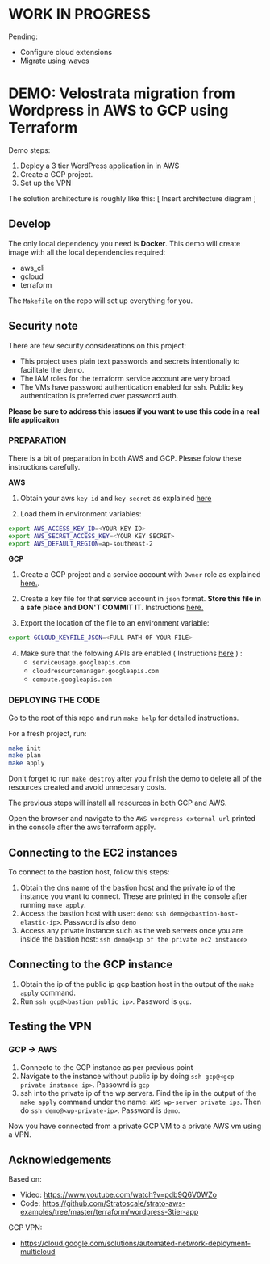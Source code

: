 # WORK IN PROGRESS

Pending:

- Configure cloud extensions
- Migrate using waves


# DEMO: Velostrata migration from Wordpress in AWS to GCP using Terraform

Demo steps:

1. Deploy a 3 tier WordPress application in in AWS
2. Create a GCP project. 
3. Set up the VPN 

The solution architecture is roughly like this:
[ Insert architecture diagram ]


## Develop
The only local dependency you need is **Docker**. This demo will create image with all the local dependencies required:
* aws_cli
* gcloud
* terraform

The `Makefile` on the repo will set up everything for you.

## Security note
There are few security considerations on this project:
- This project uses plain text passwords and secrets intentionally to facilitate the demo.
- The IAM roles for the terraform service account are very broad.
- The VMs have password authentication enabled for ssh. Public key authentication is preferred over password auth.

**Please be sure to address this issues if you want to use this code in a real life applicaiton**

### PREPARATION
There is a bit of preparation in both AWS and GCP. Please folow these instructions carefully.

**AWS**

1. Obtain your aws `key-id` and `key-secret` as explained [here](https://docs.aws.amazon.com/general/latest/gr/managing-aws-access-keys.html)

2. Load them in environment variables:

```bash
export AWS_ACCESS_KEY_ID=<YOUR KEY ID>
export AWS_SECRET_ACCESS_KEY=<YOUR KEY SECRET>
export AWS_DEFAULT_REGION=ap-southeast-2
```

**GCP**

1. Create a GCP project and a service account with `Owner` role as explained [here.](https://cloud.google.com/iam/docs/creating-managing-service-accounts#creating_a_service_account).

2. Create a key file for that service account in `json` format. **Store this file in a safe place and DON'T COMMIT IT**. Instructions [here.](https://cloud.google.com/iam/docs/creating-managing-service-account-keys#creating_service_account_keys)

3. Export the location of the file to an environment variable:
```bash
export GCLOUD_KEYFILE_JSON=<FULL PATH OF YOUR FILE>
```

4. Make sure that the folowing APIs are enabled ( Instructions [here](https://cloud.google.com/apis/docs/enable-disable-apis) ) : 
    - `serviceusage.googleapis.com`
    - `cloudresourcemanager.googleapis.com` 
    - `compute.googleapis.com`


### DEPLOYING THE CODE

Go to the root of this repo and run `make help` for detailed instructions.

For a fresh project, run:

```bash
make init
make plan
make apply
```

Don't forget to run `make destroy` after you finish the demo to delete all of the resources created and avoid unnecesary costs.

The previous steps will install all resources in both GCP and AWS.

Open the browser and navigate to the `AWS wordpress external url` printed in the console after the aws terraform apply.

## Connecting to the EC2 instances

To connect to the bastion host, follow this steps:
1. Obtain the dns name of the bastion host and the private ip of the instance you want to connect. These are printed in the console after running `make apply`.
2. Access the bastion host with user: `demo`: `ssh demo@<bastion-host-elastic-ip>`. Password is also `demo`
4. Access any private instance such as the web servers once you are inside the bastion host: `ssh demo@<ip of the private ec2 instance>`

## Connecting to the GCP instance
1. Obtain the ip of the public ip gcp bastion host in the output of the `make apply` command.
2. Run `ssh gcp@<bastion public ip>`. Password is `gcp`.

## Testing the VPN 
### GCP -> AWS
1. Connecto to the GCP instance as per previous point
2. Navigate to the instance without public ip by doing `ssh gcp@<gcp private instance ip>`. Passowrd is `gcp`
2. ssh into the private ip of the wp servers. Find the ip in the output of the `make apply` command under the name: `AWS wp-server private ips`. Then do `ssh demo@<wp-private-ip>`. Password is `demo`. 

Now you have connected from a private GCP VM to a private AWS vm using a VPN.

## Acknowledgements

Based on:
* Video: https://www.youtube.com/watch?v=pdb9Q6V0WZo
* Code: https://github.com/Stratoscale/strato-aws-examples/tree/master/terraform/wordpress-3tier-app

GCP VPN:
* https://cloud.google.com/solutions/automated-network-deployment-multicloud
